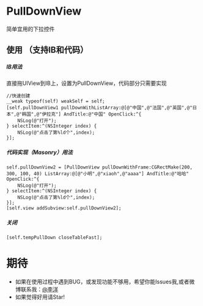 # PullDownView
简单宜用的下拉控件
## 使用 （支持IB和代码）
##### IB用法
直接拖UIView到IB上，设置为PullDownView，代码部分只需要实现

```objc
//快速创建
__weak typeof(self) weakSelf = self;
[self.pullDownView1 pullDownWithListArray:@[@"中国",@"法国",@"英国",@"日本",@"韩国",@"伊拉克"] AndTitle:@"中国" OpenClick:^{
    NSLog(@"打开");
} selectItem:^(NSInteger index) {
    NSLog(@"点击了第%ld个",index);
}];
```

##### 代码实现（Masonry）用法
```objc
self.pullDownView2 = [PullDownView pullDownWithFrame:CGRectMake(200, 300, 100, 40) ListArray:@[@"小明",@"xiaoh",@"aaaa"] AndTitle:@"哈哈" OpenClick:^{
    NSLog(@"打开");
} selectItem:^(NSInteger index) {
    NSLog(@"点击了第%ld个",index);
}];
[self.view addSubview:self.pullDownView2];
```

##### 关闭
```objc
[self.tempPullDown closeTableFast];
```
# 期待
- 如果在使用过程中遇到BUG，或发现功能不够用，希望你能Issues我,或者微博联系我：[@李洋](https://weibo.com/u/3297900977)
- 如果觉得好用请Star!

